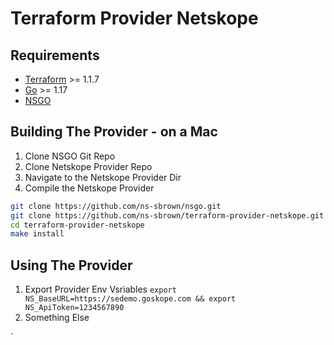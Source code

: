 # Terraform Provider Netskope




## Requirements

-	[Terraform](https://www.terraform.io/downloads.html) >= 1.1.7
-	[Go](https://golang.org/doc/install) >= 1.17
-   [NSGO](https://github.com/ns-sbrown/nsgo) 


## Building The Provider - on a Mac

1. Clone NSGO Git Repo
1. Clone Netskope Provider Repo
1. Navigate to the Netskope Provider Dir
1. Compile the Netskope Provider

```sh
git clone https://github.com/ns-sbrown/nsgo.git
git clone https://github.com/ns-sbrown/terraform-provider-netskope.git
cd terraform-provider-netskope
make install
```


## Using  The Provider
1. Export Provider Env Vsriables ```export NS_BaseURL=https://sedemo.goskope.com && export NS_ApiToken=1234567890```
1. Something Else



`